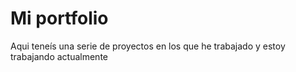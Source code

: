 # Mi portfolio
Aqui teneís una serie de proyectos en los que he trabajado y estoy trabajando actualmente
